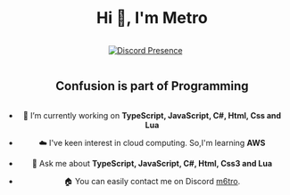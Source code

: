 

<!--h1 without bottom border-->
<div id="user-content-toc">
  <ul align="center">
    <summary><h1 style="display: inline-block">Hi 👋, I'm Metro</h1></summary>
  </ul>
</div>


<div align="center" width="50">

[![Discord Presence](https://lanyard.cnrad.dev/api/848248238866825246)](https://discord.com/users/1182815355077394582)


<!--h2 without bottom border-->
<div id="user-content-toc">
  <ul align="center">
    <summary><h2 style="display: inline-block">Confusion is part of Programming</h2></summary>
  </ul>
</div>


<!--Intro start-->
- 🔭 I’m currently working on **TypeScript, JavaScript, C#, Html, Css and Lua**

- ☁️ I've keen interest in cloud computing. So,I'm learning **AWS**

- 💬 Ask me about **TypeScript, JavaScript, C#, Html, Css3 and Lua**

- 🏠 You can easily contact me on Discord [m6tro]([https://discord.com/invite/p4TWyft886](https://discord.com/users/1182815355077394582)).
